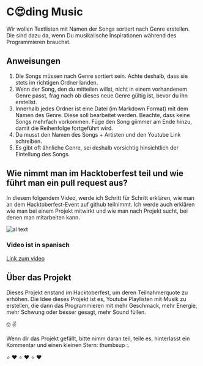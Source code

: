 # C:heart_eyes:ding Music

Wir wollen Textlisten mit Namen der Songs sortiert nach Genre  erstellen. Die sind dazu da, wenn Du musikalische Inspirationen während des Programmieren brauchst.

## Anweisungen

1. Die Songs müssen nach Genre sortiert sein. Achte deshalb, dass sie stets im richtigen Ordner landen.
2. Wenn der Song, den du mitteilen willst, nicht in einem vorhandenem Genre passt, frag nach ob dieses neue Genre gültig ist, bevor du ihn erstellst.
3. Innerhalb jedes Ordner ist eine Datei (im Markdown Format) mit dem Namen des Genre. Diese soll bearbeitet werden. Beachte, dass keine Songs mehrfach vorkommen. Füge den Song giimmer am Ende hinzu, damit die Reihenfolge fortgeführt wird.
4. Du musst den Namen des Songs + Artisten und den Youtube Link schreiben.
5. Es gibt oft ähnliche Genre, sei deshalb vorsichtig hinsichtlich der Einteilung des Songs.

## Wie nimmt man im Hacktoberfest teil und wie führt man ein pull request aus?

In diesem folgendem Video, werde ich Schritt für Schritt erklären, wie man an dem Hacktoberfest-Event auf github teilnimmt. Ich werde auch erklären wie man bei einem Projekt mitwirkt und wie man nach Projekt sucht, bei denen man mitarbeiten kann.

![al text](https://i.ytimg.com/vi/8MQN0U1AwgU/hqdefault.jpg "Video youtube") 
<br>

### Video ist in spanisch

[Link zum video](https://www.youtube.com/watch?v=8MQN0U1AwgU)


## Über das Projekt

Dieses Projekt enstand im Hacktoberfest, um deren Teilnahmerquote zu erhöhen. Die Idee dieses Projekt ist es, Youtube Playlisten mit Musik zu erstellen, die dann das Programmieren mit mehr Geschmack, mehr Energie, mehr Schwung oder besser gesagt, mehr Sound füllen.

:nerd_face: :v:

Wenn dir das Projekt gefällt, bitte nimm daran teil, teile es, hinterlasst ein Kommentar und einen kleinen Stern: thumbsup :.

:star: :heart: :star: :heart: :star: :heart:

